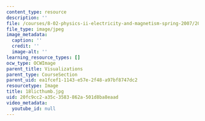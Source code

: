 ```yaml
---
content_type: resource
description: ''
file: /courses/8-02-physics-ii-electricity-and-magnetism-spring-2007/20fc9cc2a35c3583862a501d8ba8eaad_18licthumb.jpg
file_type: image/jpeg
image_metadata:
  caption: ''
  credit: ''
  image-alt: ''
learning_resource_types: []
ocw_type: OCWImage
parent_title: Visualizations
parent_type: CourseSection
parent_uid: ea1fcef1-1143-e57e-2f48-a97bf8747dc2
resourcetype: Image
title: 18licthumb.jpg
uid: 20fc9cc2-a35c-3583-862a-501d8ba8eaad
video_metadata:
  youtube_id: null
---
```

